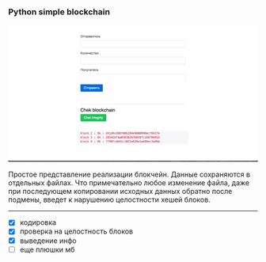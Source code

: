 
### Python simple blockchain

![alt text](./pic.png)

Простое представление реализации блокчейн.
Данные сохраняются в отдельных файлах. Что примечательно любое изменение файла, даже при последующем копировании исходных данных обратно после подмены, введет к нарушению целостности хешей блоков. 


***

- [x] кодировка 
- [x] проверка на целостность блоков 
- [x] выведение инфо
- [ ] еще  плюшки мб
